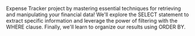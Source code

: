 Expense Tracker project by mastering essential
techniques for retrieving and manipulating your financial data! We'll explore the SELECT
statement to extract specific information and leverage the power of filtering with the
WHERE clause. Finally, we'll learn to organize our results using ORDER BY.
